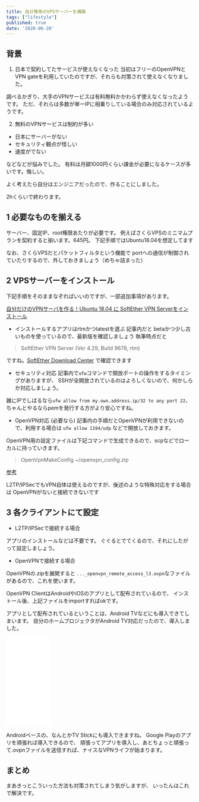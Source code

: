 ```yaml
---
title: 自分専用のVPSサーバーを構築
tags: ["lifestyle"]
published: true
date: '2020-06-20'
---
```


## 背景

1. 日本で契約してたサービスが使えなくなった
当初はフリーのOpenVPNとVPN gateを利用していたのですが、それらも対策されて使えなくなりました。

調べるかぎり、大手のVPNサービスは有料無料かかわらず使えなくなったようです。
ただ、それらは多数が単一IPに相乗りしている場合のみ対応されているようです。

2. 無料のVPNサービスは制約が多い

- 日本にサーバーがない
- セキュリティ観点が怪しい
- 速度がでない

などなどが悩みでした。
有料は月額1000円くらい課金が必要になるケースが多いです。悔しい。

よく考えたら自分はエンジニアだったので、作ることにしました。

2hくらいで終わります。

## 1 必要なものを揃える
サーバー、固定IP、root権限あたりが必要です。
例えばさくらVPSのミニマムプランを契約すると揃います。645円。
下記手順ではUbuntu18.04を想定してます

なお、さくらVPSだとパケットフィルタという機能で
portへの通信が制御されていたりするので、外しておきましょう（めちゃ詰まった）

## 2 VPSサーバーをインストール
下記手順をそのままなぞればいいのですが、一部追加事項があります。

[自分だけのVPNサーバを作る！Ubuntu 18.04 に SoftEther VPN Serverをインストール](https://qiita.com/dogwood008/items/3d11ea67661a5b6bc59d)

- インストールするアプリはrtmかつlatestを選ぶ
記事内だと betaかつ少し古いものを使っているので、最新版を確認しましょう
執筆時点だと

>SoftEther VPN Server (Ver 4.29, Build 9678, rtm)

ですね。[SoftEther Download Center](https://www.softether-download.com/en.aspx?product=softether)
で確認できます

- セキュリティ対応
記事内で`ufw`コマンドで開放ポートの操作をするタイミングがありますが、
SSHが全開放されているのはよろしくないので、何かしらか対応しましょう。

雑にIPでしばるなら`ufw allow from my.own.address.ip/32 to any port 22`、
ちゃんとやるならpemを発行する方がより安心ですね。

- OpenVPN対応 (必要なら)
記事内の手順だとOpenVPNが利用できないので、利用する場合は
`ufw allow 1194/udp`
などで開放しておきます。

OpenVPN用の設定ファイルは下記コマンドで生成できるので、scpなどでローカルに持っていきます。
> OpenVpnMakeConfig ~/openvpn_config.zip

[参考](https://www.vpsserver.com/community/tutorials/14/setup-openvpn-l2tp-ipsec-sstp-vpn-using-softether/)


L2TP/IPSecでもVPN自体は使えるのですが、後述のような特殊対応をする場合は
OpenVPNがないと接続できないです

## 3 各クライアントにて設定

- L2TP/IPSecで接続する場合

アプリのインストールなどは不要です。
ぐぐるとでてくるので、それにしたがって設定しましょう。

- OpenVPNで接続する場合

OpenVPNの.zipを展開すると
`..._openvpn_remote_access_l3.ovpn`なファイルがあるので、これを使います。

OpenVPN ClientはAndroidやiOSのアプリとして配布されているので、
インストール後、上記ファイルをimportすればokです。

アプリとして配布されているということは、Android TVなどにも導入できてしまいます。
自分のホームプロジェクタがAndroid TV対応だったので、導入しました。

<iframe style="width:120px;height:240px;" marginwidth="0" marginheight="0" scrolling="no" frameborder="0" src="//rcm-fe.amazon-adsystem.com/e/cm?lt1=_blank&bc1=000000&IS2=1&bg1=FFFFFF&fc1=000000&lc1=0000FF&t=techeten02-22&language=ja_JP&o=9&p=8&l=as4&m=amazon&f=ifr&ref=as_ss_li_til&asins=B07QBXMY2Z&linkId=26a8870426deff2012ba55fc5b53c3eb"></iframe>


Androidベースの、なんとかTV Stickにも導入できますね。
Google Playのアプリを頑張れば導入できるので、
頑張ってアプリを導入し、あとちょっと頑張って.ovpnファイルを送信すれば、ナイスなVPNライフが始まります。

## まとめ

まあきっとこういった方法も対策されてしまう気がしますが、
いったんはこれで解決です。
